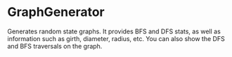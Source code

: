 # GraphGenerator
Generates random state graphs. It provides BFS and DFS stats, as well as information such as girth, diameter, radius, etc. You can also show the DFS and BFS traversals on the graph.
